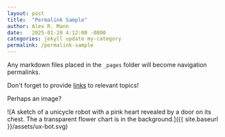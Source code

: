 ```yaml
---
layout: post
title:  "Permalink Sample"
author: Alex R. Mann
date:   2025-01-20 4:12:00 -0800
categories: jekyll update my-category
permalink: /permalink-sample
---
```

Any markdown files placed in the <code>_pages</code> folder will become navigation permalinks.

Don't forget to provide [links][baumwelt] to relevant topics!

Perhaps an image?

![A sketch of a unicycle robot with a pink heart revealed by a door on its chest. The a transparent flower chart is in the background.]({{ site.baseurl }}/assets/ux-bot.svg)

[baumwelt]: https://www.thebaumwelt.com